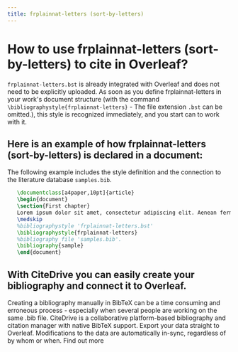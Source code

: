 ```yaml
---
title: frplainnat-letters (sort-by-letters)
---
```


# How to use frplainnat-letters (sort-by-letters) to cite in Overleaf? 
`frplainnat-letters.bst` is already integrated with Overleaf and does not need to be explicitly uploaded. As soon as you define frplainnat-letters in your work's document structure (with the command `\bibliographystyle{frplainnat-letters}` - The file extension `.bst` can be omitted.), this style is recognized immediately, and you start can to work with it.

## Here is an example of how frplainnat-letters (sort-by-letters) is declared in a document:
The following example includes the style definition and the connection to the literature database `samples.bib`.
```tex
   \documentclass[a4paper,10pt]{article}
   \begin{document}
   \section{First chapter}
   Lorem ipsum dolor sit amet, consectetur adipiscing elit. Aenean fermentum justo massa, ut maximus mauris sodales et. Aenean vel elit a erat rhoncus pharetra.
   \medskip
   %bibliographystyle 'frplainnat-letters.bst'
   \bibliographystyle{frplainnat-letters}
   %bibliography file 'samples.bib'.
   \bibliography{sample}
   \end{document}
```

## With CiteDrive you can easily create your bibliography and connect it to Overleaf. 
Creating a bibliography manually in BibTeX can be a time consuming and erroneous process - especially when several people are working on the same .bib file. CiteDrive is a collaborative platform-based bibliography and citation manager with native BibTeX support. Export your data straight to Overleaf. Modifications to the data are automatically in-sync, regardless of by whom or when. Find out more